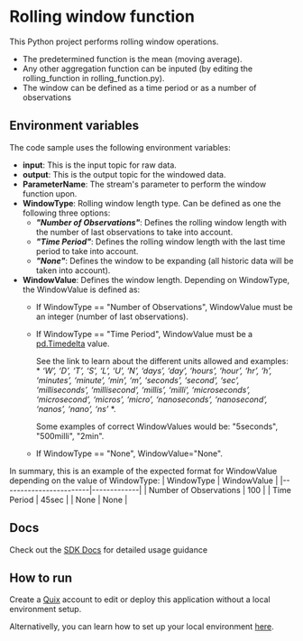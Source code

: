 # Rolling window function

This Python project performs rolling window operations. 
- The predetermined function is the mean (moving average). 
- Any other aggregation function can be inputed (by editing the rolling_function in rolling_function.py).
- The window can be defined as a time period or as a number of observations

## Environment variables

The code sample uses the following environment variables:

- **input**: This is the input topic for raw data.
- **output**: This is the output topic for the windowed data.
- **ParameterName**: The stream's parameter to perform the window function upon.
- **WindowType**: Rolling window length type. Can be defined as one the following three options:
  - ***"Number of Observations"***: Defines the rolling window length with the number of last observations to take into account.
  - ***"Time Period"***: Defines the rolling window length with the last time period to take into account.
  - ***"None"***: Defines the window to be expanding (all historic data will be taken into account). 
- **WindowValue**: Defines the window length. Depending on WindowType, the WindowValue is defined as:
  - If WindowType == "Number of Observations", WindowValue must be an integer (number of last observations).
  - If WindowType == "Time Period", WindowValue must be a [pd.Timedelta](https://pandas.pydata.org/docs/reference/api/pandas.Timedelta.html) value. 
    
    See the link to learn about the different units allowed and examples: * *‘W’, ‘D’, ‘T’, ‘S’, ‘L’, ‘U’, ‘N’, ‘days’, ‘day’, ‘hours’, ‘hour’, ‘hr’, ‘h’, ‘minutes’, ‘minute’, ‘min’, ‘m’, ‘seconds’, ‘second’, ‘sec’, ‘milliseconds’, ‘millisecond’, ‘millis’, ‘milli’, ‘microseconds’, ‘microsecond’, ‘micros’, ‘micro’, ‘nanoseconds’, ‘nanosecond’, ‘nanos’, ‘nano’, ‘ns’* *. 
    
    Some examples of correct WindowValues would be: "5seconds", "500milli", "2min".
  - If WindowType == "None", WindowValue="None".
  
In summary, this is an example of the expected format for WindowValue depending on the value of WindowType:
| WindowType             | WindowValue |
|------------------------|-------------|
| Number of Observations | 100         |
| Time Period            | 45sec       |
| None                   | None        |


## Docs
Check out the [SDK Docs](https://quix.ai/docs/sdk/introduction.html) for detailed usage guidance

## How to run
Create a [Quix](https://portal.platform.quix.ai/self-sign-up?xlink=github) account to edit or deploy this application without a local environment setup.

Alternativelly, you can learn how to set up your local environment [here](/python/local-development).


